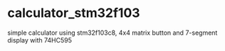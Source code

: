 # calculator_stm32f103
simple calculator using stm32f103c8, 4x4 matrix button and 7-segment display with 74HC595
